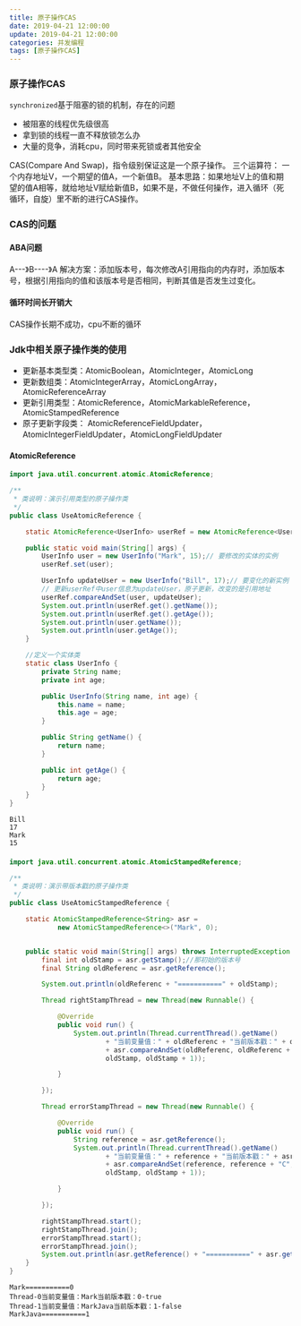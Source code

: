 ```yaml
---
title: 原子操作CAS
date: 2019-04-21 12:00:00
update: 2019-04-21 12:00:00
categories: 并发编程
tags: [原子操作CAS]
---
```


### 原子操作CAS

`synchronized`基于阻塞的锁的机制，存在的问题

* 被阻塞的线程优先级很高
* 拿到锁的线程一直不释放锁怎么办
* 大量的竞争，消耗cpu，同时带来死锁或者其他安全

CAS(Compare And Swap)，指令级别保证这是一个原子操作。
三个运算符： 一个内存地址V，一个期望的值A，一个新值B。
基本思路：如果地址V上的值和期望的值A相等，就给地址V赋给新值B，如果不是，不做任何操作，进入循环（死循环，自旋）里不断的进行CAS操作。

<!-- more -->

### CAS的问题

#### ABA问题

A---》B----》A
解决方案：添加版本号，每次修改A引用指向的内存时，添加版本号，根据引用指向的值和该版本号是否相同，判断其值是否发生过变化。

#### 循环时间长开销大

CAS操作长期不成功，cpu不断的循环

### Jdk中相关原子操作类的使用

* 更新基本类型类：AtomicBoolean，AtomicInteger，AtomicLong
* 更新数组类：AtomicIntegerArray，AtomicLongArray，AtomicReferenceArray
* 更新引用类型：AtomicReference，AtomicMarkableReference，AtomicStampedReference
* 原子更新字段类： AtomicReferenceFieldUpdater，AtomicIntegerFieldUpdater，AtomicLongFieldUpdater

#### AtomicReference

```java
import java.util.concurrent.atomic.AtomicReference;

/**
 * 类说明：演示引用类型的原子操作类
 */
public class UseAtomicReference {

    static AtomicReference<UserInfo> userRef = new AtomicReference<UserInfo>();

    public static void main(String[] args) {
        UserInfo user = new UserInfo("Mark", 15);// 要修改的实体的实例
        userRef.set(user);

        UserInfo updateUser = new UserInfo("Bill", 17);// 要变化的新实例
        // 更新userRef中user信息为updateUser，原子更新，改变的是引用地址
        userRef.compareAndSet(user, updateUser);
        System.out.println(userRef.get().getName());
        System.out.println(userRef.get().getAge());
        System.out.println(user.getName());
        System.out.println(user.getAge());
    }

    //定义一个实体类
    static class UserInfo {
        private String name;
        private int age;

        public UserInfo(String name, int age) {
            this.name = name;
            this.age = age;
        }

        public String getName() {
            return name;
        }

        public int getAge() {
            return age;
        }
    }
}
```

```
Bill
17
Mark
15
```

####

```java
import java.util.concurrent.atomic.AtomicStampedReference;

/**
 * 类说明：演示带版本戳的原子操作类
 */
public class UseAtomicStampedReference {

    static AtomicStampedReference<String> asr =
            new AtomicStampedReference<>("Mark", 0);


    public static void main(String[] args) throws InterruptedException {
        final int oldStamp = asr.getStamp();//那初始的版本号
        final String oldReferenc = asr.getReference();

        System.out.println(oldReferenc + "===========" + oldStamp);

        Thread rightStampThread = new Thread(new Runnable() {

            @Override
            public void run() {
                System.out.println(Thread.currentThread().getName()
                        + "当前变量值：" + oldReferenc + "当前版本戳：" + oldStamp + "-"
                        + asr.compareAndSet(oldReferenc, oldReferenc + "Java",
                        oldStamp, oldStamp + 1));

            }

        });

        Thread errorStampThread = new Thread(new Runnable() {

            @Override
            public void run() {
                String reference = asr.getReference();
                System.out.println(Thread.currentThread().getName()
                        + "当前变量值：" + reference + "当前版本戳：" + asr.getStamp() + "-"
                        + asr.compareAndSet(reference, reference + "C",
                        oldStamp, oldStamp + 1));

            }

        });

        rightStampThread.start();
        rightStampThread.join();
        errorStampThread.start();
        errorStampThread.join();
        System.out.println(asr.getReference() + "===========" + asr.getStamp());
    }
}
```

```
Mark===========0
Thread-0当前变量值：Mark当前版本戳：0-true
Thread-1当前变量值：MarkJava当前版本戳：1-false
MarkJava===========1
```